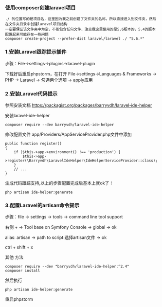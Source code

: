 ### 使用composer创建laravel项目

```
./ 的位置写的是项目名，这里因为我之前创建了文件夹的名称，所以直接进入到文件夹，然后在文件夹目录中创建laravel项目结构
一定要保证该文件夹中为空，不能包含任何文件，注意我这里使用的是5.6版本的，5.4的版本配置起来可能存在一些问题
composer create-project --prefer-dist laravel/laravel ./ "5.6.*"
```

### 1.安装Laravel跟踪提示插件

步骤：File->settings->plugins->laravel-plugin

下载好后重启phpstorm，在打开 File->settings->Languages & Frameworks -> PHP -> Laravel -> 勾选两个选项 -> apply应用

### 2.安装Laravel代码提示

参照安装文档 https://packagist.org/packages/barryvdh/laravel-ide-helper

安装laravel-ide-helper

```
composer require --dev barryvdh/laravel-ide-helper
```

修改配置文件 app/Providers/AppServiceProvider.php文件中添加

```
public function register()
{
    if ($this->app->environment() !== 'production') {
        $this->app->register(\Barryvdh\LaravelIdeHelper\IdeHelperServiceProvider::class);
    }
    // ...
}
```

生成代码跟踪支持,以上的步骤配置完成后基本上就ok了！

```
php artisan ide-helper:generate
```

### 3.配置Laravel的artisan命令提示

步骤：file -> settings -> tools -> command line tool support

右侧 +  ->  Tool base on Symfony Console -> global  -> ok

alias: artisan -> path to script:选择artisan文件 -> ok

ctrl + shift + x 



其他 方法

```
composer require --dev "barryvdh/laravel-ide-helper:^2.4"
composer install
```

然后执行

```
php artisan ide-helper:generate
```

重启phpstorm